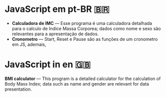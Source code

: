 # JavaScript em pt-BR 🇧🇷
 
- **Calculadora de IMC** — Esse programa é uma calculadora detalhada para o calculo de Indice Massa Corporea; dados como nome e sexo são relevantes para a apresentação de dados.  
- **Cronometro** — Start, Reset e Pause são as funções de um cronometro em JS, ademais, 

# JavaScript in en 🇬🇧

**BMI calculator** — This program is a detailed calculator for the calculation of Body Mass Index; data such as name and gender are relevant for data presentation.
